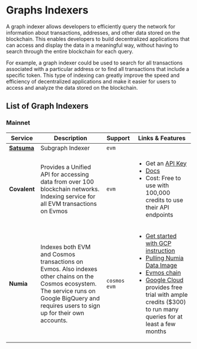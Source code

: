 # Graphs Indexers

A graph indexer allows developers to efficiently query the network for information about transactions, addresses, and
other data stored on the blockchain. This enables developers to build decentralized applications that can access and
display the data in a meaningful way, without having to search through the entire blockchain for each query.

For example, a graph indexer could be used to search for all transactions associated with a particular address or to
find all transactions that include a specific token. This type of indexing can greatly improve the speed and efficiency
of decentralized applications and make it easier for users to access and analyze the data stored on the blockchain.

## List of Graph Indexers
### Mainnet

| Service      | Description                                                                                                                                                                                     | Support        | Links & Features                                                                                                                                                                                                                                                                                                                                                                                                                      |
| ------------ | ----------------------------------------------------------------------------------------------------------------------------------------------------------------------------------------------- | -------------- | ------------------------------------------------------------------------------------------------------------------------------------------------------------------------------------------------------------------------------------------------------------------------------------------------------------------------------------------------------------------------------------------------------------------------------------- |
| **[Satsuma](https://www.satsuma.xyz/)** | Subgraph Indexer                                                              | `evm`          |                                                                                                                                                                                                     |
| **Covalent** | Provides a Unified API for accessing data from over 100 blockchain networks. Indexing service for all EVM transactions on Evmos                                                                  | `evm`          | <ul><li>Get an [API Key](https://www.covalenthq.com/platform/#/auth/register/)</li><li>[Docs](https://www.covalenthq.com/docs/networks/evmos/)</li><li>Cost: Free to use with 100,000 credits to use their API endpoints</li></ul>                                                                                                                                                                                                    |
| **Numia**    | Indexes both EVM and Cosmos transactions on Evmos. Also indexes other chains on the Cosmos ecosystem. The service runs on Google BigQuery and requires users to sign up for their own accounts. | `cosmos` `evm` | <ul><li>[Get started with GCP instruction](https://docs.numia.xyz/using-numia/getting-started-with-gcp)</li><li>[Pulling Numia Data Image](https://docs.numia.xyz/using-numia/querying-numia-datasets)</li><li>[Evmos chain](https://docs.numia.xyz/using-numia/chains/evmos)</li><li>[Google Cloud](https://cloud.google.com/) provides free trial with ample credits ($300) to run many queries for at least a few months</li></ul> |

